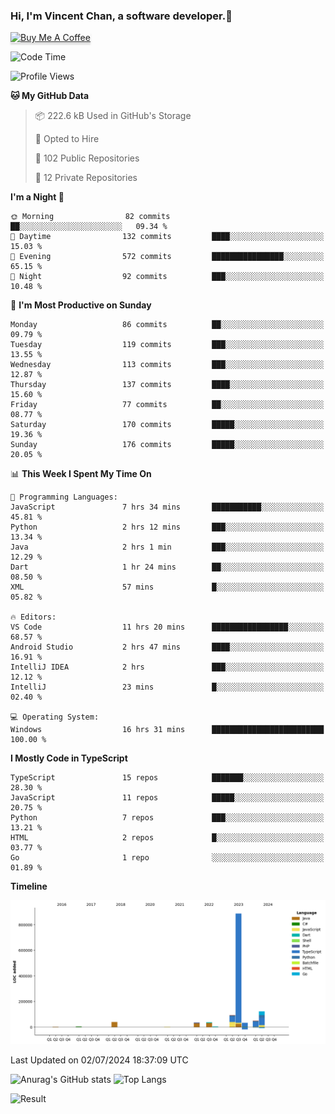 ### Hi, I'm Vincent Chan, a software developer.👋
<a href="https://buymeacoffee.com/vincentchan" target="_blank"><img src="https://www.buymeacoffee.com/assets/img/custom_images/orange_img.png" alt="Buy Me A Coffee" style="height: 41px !important;width: 174px !important;box-shadow: 0px 3px 2px 0px rgba(190, 190, 190, 0.5) !important;-webkit-box-shadow: 0px 3px 2px 0px rgba(190, 190, 190, 0.5) !important;" ></a>
<!--
**hkvincent/hkvincent** is a ✨ _special_ ✨ repository because its `README.md` (this file) appears on your GitHub profile.

Here are some ideas to get you started:

- 🔭 I’m currently working on ...
- 🌱 I’m currently learning ...
- 👯 I’m looking to collaborate on ...
- 🤔 I’m looking for help with ...
- 💬 Ask me about ...
- 📫 How to reach me: ...
- 😄 Pronouns: ...
- ⚡ Fun fact: ...
-->
<!--START_SECTION:waka-->
![Code Time](http://img.shields.io/badge/Code%20Time-1%2C279%20hrs%206%20mins-blue)

![Profile Views](http://img.shields.io/badge/Profile%20Views-11-blue)

**🐱 My GitHub Data** 

> 📦 222.6 kB Used in GitHub's Storage 
 > 
> 💼 Opted to Hire
 > 
> 📜 102 Public Repositories 
 > 
> 🔑 12 Private Repositories 
 > 
**I'm a Night 🦉** 

```text
🌞 Morning                82 commits          ██░░░░░░░░░░░░░░░░░░░░░░░   09.34 % 
🌆 Daytime                132 commits         ████░░░░░░░░░░░░░░░░░░░░░   15.03 % 
🌃 Evening                572 commits         ████████████████░░░░░░░░░   65.15 % 
🌙 Night                  92 commits          ███░░░░░░░░░░░░░░░░░░░░░░   10.48 % 
```
📅 **I'm Most Productive on Sunday** 

```text
Monday                   86 commits          ██░░░░░░░░░░░░░░░░░░░░░░░   09.79 % 
Tuesday                  119 commits         ███░░░░░░░░░░░░░░░░░░░░░░   13.55 % 
Wednesday                113 commits         ███░░░░░░░░░░░░░░░░░░░░░░   12.87 % 
Thursday                 137 commits         ████░░░░░░░░░░░░░░░░░░░░░   15.60 % 
Friday                   77 commits          ██░░░░░░░░░░░░░░░░░░░░░░░   08.77 % 
Saturday                 170 commits         █████░░░░░░░░░░░░░░░░░░░░   19.36 % 
Sunday                   176 commits         █████░░░░░░░░░░░░░░░░░░░░   20.05 % 
```


📊 **This Week I Spent My Time On** 

```text
💬 Programming Languages: 
JavaScript               7 hrs 34 mins       ███████████░░░░░░░░░░░░░░   45.81 % 
Python                   2 hrs 12 mins       ███░░░░░░░░░░░░░░░░░░░░░░   13.34 % 
Java                     2 hrs 1 min         ███░░░░░░░░░░░░░░░░░░░░░░   12.29 % 
Dart                     1 hr 24 mins        ██░░░░░░░░░░░░░░░░░░░░░░░   08.50 % 
XML                      57 mins             █░░░░░░░░░░░░░░░░░░░░░░░░   05.82 % 

🔥 Editors: 
VS Code                  11 hrs 20 mins      █████████████████░░░░░░░░   68.57 % 
Android Studio           2 hrs 47 mins       ████░░░░░░░░░░░░░░░░░░░░░   16.91 % 
IntelliJ IDEA            2 hrs               ███░░░░░░░░░░░░░░░░░░░░░░   12.12 % 
IntelliJ                 23 mins             █░░░░░░░░░░░░░░░░░░░░░░░░   02.40 % 

💻 Operating System: 
Windows                  16 hrs 31 mins      █████████████████████████   100.00 % 
```

**I Mostly Code in TypeScript** 

```text
TypeScript               15 repos            ███████░░░░░░░░░░░░░░░░░░   28.30 % 
JavaScript               11 repos            █████░░░░░░░░░░░░░░░░░░░░   20.75 % 
Python                   7 repos             ███░░░░░░░░░░░░░░░░░░░░░░   13.21 % 
HTML                     2 repos             █░░░░░░░░░░░░░░░░░░░░░░░░   03.77 % 
Go                       1 repo              ░░░░░░░░░░░░░░░░░░░░░░░░░   01.89 % 
```



**Timeline**

![Lines of Code chart](https://raw.githubusercontent.com/hkvincent/hkvincent/main/assets/bar_graph.png)


 Last Updated on 02/07/2024 18:37:09 UTC
<!--END_SECTION:waka-->
![Anurag's GitHub stats](https://github-readme-stats.vercel.app/api?username=hkvincent&rank_icon=github&hide=contribs,prs)
![Top Langs](https://github-readme-stats.vercel.app/api/top-langs/?username=hkvincent&layout=compact)

![Result](https://image-keeper.vincentchan.workers.dev/file/eff033ac20714fe72c62b.png)
